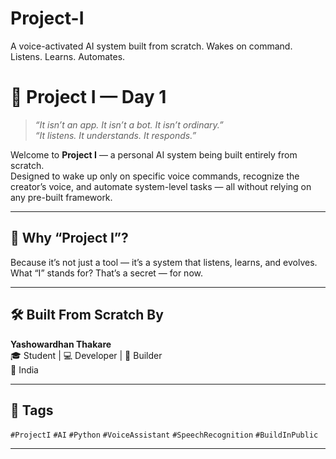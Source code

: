 # Project-I
A voice-activated AI system built from scratch. Wakes on command. Listens. Learns. Automates.


# 🧠 Project I — Day 1

> _“It isn’t an app. It isn’t a bot. It isn’t ordinary.”_  
> _“It listens. It understands. It responds.”_

Welcome to **Project I** — a personal AI system being built entirely from scratch.  
Designed to wake up only on specific voice commands, recognize the creator’s voice, and automate system-level tasks — all without relying on any pre-built framework.

---

## 💭 Why “Project I”?

Because it’s not just a tool — it’s a system that listens, learns, and evolves.  
What “I” stands for? That’s a secret — for now.

---

## 🛠 Built From Scratch By

**Yashowardhan Thakare**  
🎓 Student | 💻 Developer | 🎯 Builder  
📍 India

---

## 🔖 Tags  
`#ProjectI` `#AI` `#Python` `#VoiceAssistant` `#SpeechRecognition` `#BuildInPublic`

---


